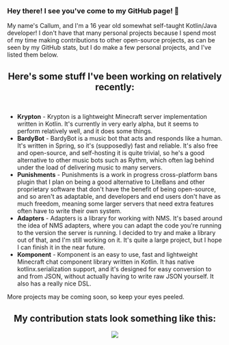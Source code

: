 ### Hey there! I see you've come to my GitHub page! 👋

My name's Callum, and I'm a 16 year old somewhat self-taught Kotlin/Java developer! I don't have that many personal projects because I spend most of my time making contributions to other open-source projects, as can be seen by my GitHub stats, but I do make a few personal projects, and I've listed them below.

<p>
  <h2 align="center">Here's some stuff I've been working on relatively recently:</h2>
</p>

<br />
<ul>
  <li><b>Krypton</b> - Krypton is a lightweight Minecraft server implementation written in Kotlin. It's currently in very early alpha, but it seems to perform relatively well, and it does some things.</li>
  <li><b>BardyBot</b> - BardyBot is a music bot that acts and responds like a human. It's written in Spring, so it's (supposedly) fast and reliable. It's also free and open-source, and self-hosting it is quite trivial, so he's a good alternative to other music bots such as Rythm, which often lag behind under the load of delivering music to many servers.</li>
  <li><b>Punishments</b> - Punishments is a work in progress cross-platform bans plugin that I plan on being a good alternative to LiteBans and other proprietary software that don't have the benefit of being open-source, and so aren't as adaptable, and developers and end users don't have as much freedom, meaning some larger servers that need extra features often have to write their own system.</li>
  <li><b>Adapters</b> - Adapters is a library for working with NMS. It's based around the idea of NMS adapters, where you can adapt the code you're running to the version the server is running. I decided to try and make a library out of that, and I'm still working on it. It's quite a large project, but I hope I can finish it in the near future.</li>
  <li><b>Komponent</b> - Komponent is an easy to use, fast and lightweight Minecraft chat component library written in Kotlin. It has native kotlinx.serialization support, and it's designed for easy conversion to and from JSON, without actually having to write raw JSON yourself. It also has a really nice DSL.</li>
</ul>

More projects may be coming soon, so keep your eyes peeled.

<p>
  <h2 align="center">My contribution stats look something like this:</h2>
</p>

<p align="center">
  <img src="https://github-readme-stats.vercel.app/api?username=BomBardyGamer&show_icons=true&include_all_commits=true&show_owner=true&theme=onedark">
</p>
